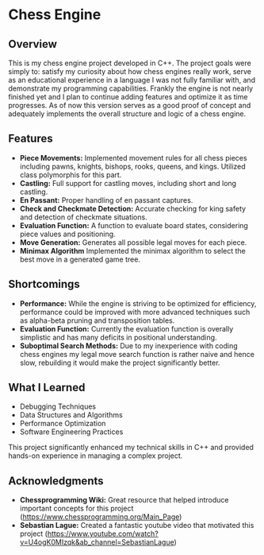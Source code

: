 # Chess Engine

## Overview

This is my chess engine project developed in C++. The project goals were simply to: satisfy my curiosity about how chess engines really work, serve as an educational experience in a language I was not fully familiar with, and demonstrate my programming capabilities. Frankly the engine is not nearly finished yet and I plan to continue adding features and optimize it as time progresses. As of now this version serves as a good proof of concept and adequately implements the overall structure and logic of a chess engine. 

## Features

- **Piece Movements:** Implemented movement rules for all chess pieces including pawns, knights, bishops, rooks, queens, and kings. Utilized class polymorphis for this part.
- **Castling:** Full support for castling moves, including short and long castling.
- **En Passant:** Proper handling of en passant captures.
- **Check and Checkmate Detection:** Accurate checking for king safety and detection of checkmate situations.
- **Evaluation Function:** A function to evaluate board states, considering piece values and positioning.
- **Move Generation:** Generates all possible legal moves for each piece.
- **Minimax Algorithm** Implemented the minimax algorithm to select the best move in a generated game tree.

## Shortcomings

- **Performance:** While the engine is striving to be optimized for efficiency, performance could be improved with more advanced techniques such as alpha-beta pruning and transposition tables.
- **Evaluation Function:** Currently the evaluation function is overally simplistic and has many deficits in positional understanding.
- **Suboptimal Search Methods:** Due to my inexperience with coding chess engines my legal move search function is rather naive and hence slow, rebuilding it would make the project significantly better.

## What I Learned

- Debugging Techniques
- Data Structures and Algorithms
- Performance Optimization
- Software Engineering Practices

This project significantly enhanced my technical skills in C++ and provided hands-on experience in managing a complex project.


## Acknowledgments

- **Chessprogramming Wiki:** Great resource that helped introduce important concepts for this project (https://www.chessprogramming.org/Main_Page)
- **Sebastian Lague:** Created a fantastic youtube video that motivated this project                  (https://www.youtube.com/watch?v=U4ogK0MIzqk&ab_channel=SebastianLague)
